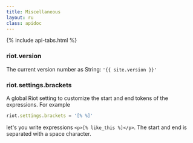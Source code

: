 ```yaml
---
title: Miscellaneous
layout: ru
class: apidoc
---
```


{% include api-tabs.html %}


### <a name="version"></a> riot.version

The current version number as String: `'{{ site.version }}'`


### <a name="brackets"></a> riot.settings.brackets

A global Riot setting to customize the start and end tokens of the expressions. For example


``` js
riot.settings.brackets = '[% %]'
```

let's you write expressions `<p>[% like_this %]</p>`. The start and end is separated with a space character.
